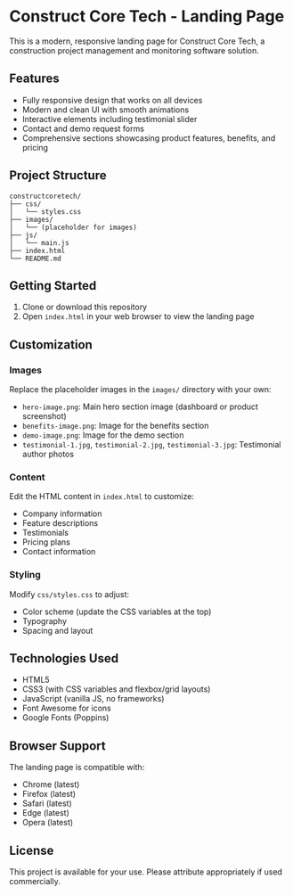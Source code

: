 # Construct Core Tech - Landing Page

This is a modern, responsive landing page for Construct Core Tech, a construction project management and monitoring software solution.

## Features

- Fully responsive design that works on all devices
- Modern and clean UI with smooth animations
- Interactive elements including testimonial slider
- Contact and demo request forms
- Comprehensive sections showcasing product features, benefits, and pricing

## Project Structure

```
constructcoretech/
├── css/
│   └── styles.css
├── images/
│   └── (placeholder for images)
├── js/
│   └── main.js
├── index.html
└── README.md
```

## Getting Started

1. Clone or download this repository
2. Open `index.html` in your web browser to view the landing page

## Customization

### Images
Replace the placeholder images in the `images/` directory with your own:
- `hero-image.png`: Main hero section image (dashboard or product screenshot)
- `benefits-image.png`: Image for the benefits section
- `demo-image.png`: Image for the demo section
- `testimonial-1.jpg`, `testimonial-2.jpg`, `testimonial-3.jpg`: Testimonial author photos

### Content
Edit the HTML content in `index.html` to customize:
- Company information
- Feature descriptions
- Testimonials
- Pricing plans
- Contact information

### Styling
Modify `css/styles.css` to adjust:
- Color scheme (update the CSS variables at the top)
- Typography
- Spacing and layout

## Technologies Used

- HTML5
- CSS3 (with CSS variables and flexbox/grid layouts)
- JavaScript (vanilla JS, no frameworks)
- Font Awesome for icons
- Google Fonts (Poppins)

## Browser Support

The landing page is compatible with:
- Chrome (latest)
- Firefox (latest)
- Safari (latest)
- Edge (latest)
- Opera (latest)

## License

This project is available for your use. Please attribute appropriately if used commercially.
